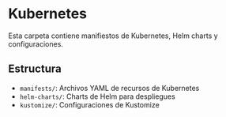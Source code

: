# Kubernetes

Esta carpeta contiene manifiestos de Kubernetes, Helm charts y configuraciones.

## Estructura

- `manifests/`: Archivos YAML de recursos de Kubernetes
- `helm-charts/`: Charts de Helm para despliegues
- `kustomize/`: Configuraciones de Kustomize